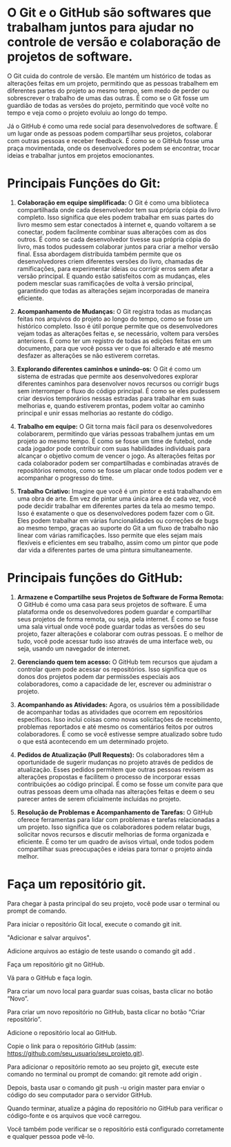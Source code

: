 # O Git e o GitHub são softwares que trabalham juntos para ajudar no controle de versão e colaboração de projetos de software. 

O Git cuida do controle de versão. Ele mantém um histórico de todas as alterações feitas em um projeto, permitindo que as pessoas trabalhem em diferentes partes do projeto ao mesmo tempo, sem medo de perder ou sobrescrever o trabalho de umas das outras. É como se o Git fosse um guardião de todas as versões do projeto, permitindo que você volte no tempo e veja como o projeto evoluiu ao longo do tempo.

Já o GitHub é como uma rede social para desenvolvedores de software. É um lugar onde as pessoas podem compartilhar seus projetos, colaborar com outras pessoas e receber feedback. É como se o GitHub fosse uma praça movimentada, onde os desenvolvedores podem se encontrar, trocar ideias e trabalhar juntos em projetos emocionantes.

# Principais Funções do Git:
1. **Colaboração em equipe simplificada:** O Git é como uma biblioteca compartilhada onde cada desenvolvedor tem sua própria cópia do livro completo. Isso significa que eles podem trabalhar em suas partes do livro mesmo sem estar conectados à internet e, quando voltarem a se conectar, podem facilmente combinar suas alterações com as dos outros. É como se cada desenvolvedor tivesse sua própria cópia do livro, mas todos pudessem colaborar juntos para criar a melhor versão final.
Essa abordagem distribuída também permite que os desenvolvedores criem diferentes versões do livro, chamadas de ramificações, para experimentar ideias ou corrigir erros sem afetar a versão principal. E quando estão satisfeitos com as mudanças, eles podem mesclar suas ramificações de volta à versão principal, garantindo que todas as alterações sejam incorporadas de maneira eficiente. 

2. **Acompanhamento de Mudanças:** O Git registra todas as mudanças feitas nos arquivos do projeto ao longo do tempo, como se fosse um histórico completo. Isso é útil porque permite que os desenvolvedores vejam todas as alterações feitas e, se necessário, voltem para versões anteriores. É como ter um registro de todas as edições feitas em um documento, para que você possa ver o que foi alterado e até mesmo desfazer as alterações se não estiverem corretas.

3. **Explorando diferentes caminhos e unindo-os:** O Git é como um sistema de estradas que permite aos desenvolvedores explorar diferentes caminhos para desenvolver novos recursos ou corrigir bugs sem interromper o fluxo do código principal. É como se eles pudessem criar desvios temporários nessas estradas para trabalhar em suas melhorias e, quando estiverem prontas, podem voltar ao caminho principal e unir essas melhorias ao restante do código.

4. **Trabalho em equipe:** O Git torna mais fácil para os desenvolvedores colaborarem, permitindo que várias pessoas trabalhem juntas em um projeto ao mesmo tempo. É como se fosse um time de futebol, onde cada jogador pode contribuir com suas habilidades individuais para alcançar o objetivo comum de vencer o jogo. As alterações feitas por cada colaborador podem ser compartilhadas e combinadas através de repositórios remotos, como se fosse um placar onde todos podem ver e acompanhar o progresso do time.

5. **Trabalho Criativo:** Imagine que você é um pintor e está trabalhando em uma obra de arte. Em vez de pintar uma única área de cada vez, você pode decidir trabalhar em diferentes partes da tela ao mesmo tempo. Isso é exatamente o que os desenvolvedores podem fazer com o Git. Eles podem trabalhar em várias funcionalidades ou correções de bugs ao mesmo tempo, graças ao suporte do Git a um fluxo de trabalho não linear com várias ramificações. Isso permite que eles sejam mais flexíveis e eficientes em seu trabalho, assim como um pintor que pode dar vida a diferentes partes de uma pintura simultaneamente.

# Principais funções do GitHub:

1. **Armazene e Compartilhe seus Projetos de Software de Forma Remota:** O GitHub é como uma casa para seus projetos de software. É uma plataforma onde os desenvolvedores podem guardar e compartilhar seus projetos de forma remota, ou seja, pela internet. É como se fosse uma sala virtual onde você pode guardar todas as versões do seu projeto, fazer alterações e colaborar com outras pessoas. E o melhor de tudo, você pode acessar tudo isso através de uma interface web, ou seja, usando um navegador de internet.

2. **Gerenciando quem tem acesso:** O GitHub tem recursos que ajudam a controlar quem pode acessar os repositórios. Isso significa que os donos dos projetos podem dar permissões especiais aos colaboradores, como a capacidade de ler, escrever ou administrar o projeto.

3. **Acompanhando as Atividades:** Agora, os usuários têm a possibilidade de acompanhar todas as atividades que ocorrem em repositórios específicos. Isso inclui coisas como novas solicitações de recebimento, problemas reportados e até mesmo os comentários feitos por outros colaboradores. É como se você estivesse sempre atualizado sobre tudo o que está acontecendo em um determinado projeto.

4. **Pedidos de Atualização (Pull Requests):** Os colaboradores têm a oportunidade de sugerir mudanças no projeto através de pedidos de atualização. Esses pedidos permitem que outras pessoas revisem as alterações propostas e facilitem o processo de incorporar essas contribuições ao código principal. É como se fosse um convite para que outras pessoas deem uma olhada nas alterações feitas e deem o seu parecer antes de serem oficialmente incluídas no projeto.

5. **Resolução de Problemas e Acompanhamento de Tarefas:** O GitHub oferece ferramentas para lidar com problemas e tarefas relacionadas a um projeto. Isso significa que os colaboradores podem relatar bugs, solicitar novos recursos e discutir melhorias de forma organizada e eficiente. É como ter um quadro de avisos virtual, onde todos podem compartilhar suas preocupações e ideias para tornar o projeto ainda melhor.

# Faça um repositório git.

Para chegar à pasta principal do seu projeto, você pode usar o terminal ou prompt de comando.

Para iniciar o repositório Git local, execute o comando git init.

"Adicionar e salvar arquivos".

Adicione arquivos ao estágio de teste usando o comando git add .

Faça um repositório git no GitHub.

Vá para o GitHub e faça login.

Para criar um novo local para guardar suas coisas, basta clicar no botão “Novo”.

Para criar um novo repositório no GitHub, basta clicar no botão “Criar repositório”.

Adicione o repositório local ao GitHub.

Copie o link para o repositório GitHub (assim: https://github.com/seu_usuario/seu_projeto.git).

Para adicionar o repositório remoto ao seu projeto git, execute este comando no terminal ou prompt de comando: git remote add origin .

Depois, basta usar o comando git push -u origin master para enviar o código do seu computador para o servidor GitHub.

Quando terminar, atualize a página do repositório no GitHub para verificar o código-fonte e os arquivos que você carregou.

Você também pode verificar se o repositório está configurado corretamente e qualquer pessoa pode vê-lo.
